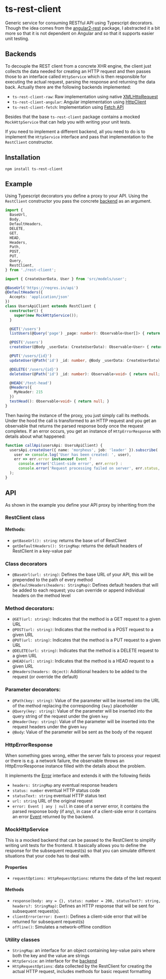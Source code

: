 # ts-rest-client

Generic service for consuming RESTful API using Typescript decorators. Though the idea comes from the [angular2-rest](https://github.com/Paldom/angular2-rest) package, I abstracted it a bit more so that it is not dependent on Angular and so that it supports easier unit testing.

## Backends

To decouple the REST client from a concrete XHR engine, the client just collects the data needed for creating an HTTP request and then passes those to an interface called `HttpService` which is then responsible for executing the actual request, parsing the response and returning the data back. Actually there are the following backends implemented:

 - `ts-rest-client-raw`: Raw implementation using native [XMLHttpRequest](https://developer.mozilla.org/en-US/docs/Web/API/XMLHttpRequest)
 - `ts-rest-client-angular`: Angular implementation using [HttpClient](https://angular.io/api/common/http/HttpClient)
 - `ts-rest-client-fetch`: Implementation using [Fetch API](https://developer.mozilla.org/en-US/docs/Web/API/Fetch_API)

Besides that the base `ts-rest-client` package contains a mocked `MockHttpService` that can help you with writing your unit tests.

If you need to implement a different backend, all you need to do is to implement the `HttpService` interface and pass that implementation to the `RestClient` constructor.

## Installation

`npm install ts-rest-client`

## Example

Using Typescript decorators you define a proxy to your API. Using the `RestClient` constructor you pass the concrete [backend](#backends) as an argument.

```ts
import {
  BaseUrl,
  Body,
  DefaultHeaders,
  DELETE,
  GET,
  HEAD,
  Headers,
  Path,
  POST,
  PUT,
  Query,
  RestClient,
} from './rest-client';

import { CreateUserData, User } from 'src/models/user';

@BaseUrl('https://reqres.in/api')
@DefaultHeaders({
  Accepts: 'application/json'
})
class UsersApiClient extends RestClient {
  constructor() {
    super(new MockHttpService());
  }

  @GET('/users')
  listUsers(@Query('page') _page: number): Observable<User[]> { return null; }

  @POST('/users')
  createUser(@Body _userData: CreateUserData): Observable<User> { return null; }

  @PUT('/users/{id}')
  updateUser(@Path('id') _id: number, @Body _userData: CreateUserData): Observable<User> { return null; }

  @DELETE('/users/{id}')
  deleteUser(@Path('id') _id: number): Observable<void> { return null; }

  @HEAD('/test-head')
  @Headers({
    MyHeader: 215
  })
  testHead(): Observable<void> { return null; }
}
```

Then having the instance of the proxy, you just simply call its methods. Under the hood the call is transformed to an HTTP request and you get an observable that returns the parsed response body once the request completes. If an error occurs, you get an instance of `HttpErrorResponse` with details about what happened:

```ts
function callApi(usersApi: UsersApiClient) {
  usersApi.createUser({ name: 'morpheus', job: 'leader' }).subscribe(
    user => console.log('User has been created: ', user),
    err => err.error instanceof Event ?
      console.error('Client-side error', err.error) :
      console.error('Request processing failed on server', err.status, err.error)
  );
}
```

## API

As shown in the example you define your API proxy by inheriting from the
### RestClient class
#### Methods:
- `getBaseUrl(): string`: returns the base url of RestClient
- `getDefaultHeaders(): StringMap`: returns the default headers of RestClient in a key-value pair

### Class decorators
- `@BaseUrl(url: string)`: Defines the base URL of your API, this will be prepended to the path of every method
- `@DefaultHeaders(headers: StringMap)`: Defines default headers that will be added to each request; you can override or append individual headers on the method level

### Method decorators:
- `@GET(url: string)`: Indicates that the method is a GET request to a given URL
- `@POST(url: string)`: Indicates that the method is a POST request to a given URL
- `@PUT(url: string)`: Indicates that the method is a PUT request to a given URL
- `@DELETE(url: string)`: Indicates that the method is a DELETE request to a given URL
- `@HEAD(url: string)`: Indicates that the method is a HEAD request to a given URL
- `@Headers(headers: Object)`: Additional headers to be added to the request (or override the default)

### Parameter decorators:
- `@Path(key: string)`: Value of the parameter will be inserted into the URL of the method replacing the corresponding `{key}` placeholder
- `@Query(key: string)`: Value of the parameter will be inserted into the query string of the request under the given `key`
- `@Header(key: string)`: Value of the parameter will be inserted into the request headers under the given `key`
- `@Body`: Value of the parameter will be sent as the body of the request

### HttpErrorResponse
When something goes wrong, either the server fails to process your request or there is e.g. a network failure, the observable throws an HttpErrorResponse instance filled with the details about the problem.

It implements the [Error](https://developer.mozilla.org/en-US/docs/Web/JavaScript/Reference/Global_Objects/Error) interface and extends it with the following fields
- `headers: StringMap` any eventual response headers
- `status: number` eventual HTTP status code
- `statusText: string` eventual HTTP status text
- `url: string` URL of the original request
- `error: Event | any | null` in case of a server error, it contains the parsed response body (if any), in case of a client-side error it contains an error [Event](https://developer.mozilla.org/en-US/docs/Web/API/Event) returned by the backend.

### MockHttpService
This is a mocked backend that can be passed to the RestClient to simplify writing unit tests for the frontend. It basically allows you to define the response for the subsequent request(s) so that you can simulate different situations that your code has to deal with.

#### Properties
 - `requestOptions: HttpRequestOptions`: returns the data of the last request

#### Methods
 - `response(body: any = {}, status: number = 200, statusText?: string, headers?: StringMap)`: Defines an HTTP response that will be sent for subsequent request(s).
 - `clientError(error: Event)`: Defines a client-side error that will be returned for subsequent request(s)
 - `offline()`: Simulates a network-offline condition 

### Utility classes
- `StringMap`: an interface for an object containing key-value pairs where both the key and the value are strings
- `HttpService`: an interface for the [backend](#backends)
- `HttpRequestOptions`: data collected by the RestClient for creating the actual HTTP request, includes methods for basic request formatting